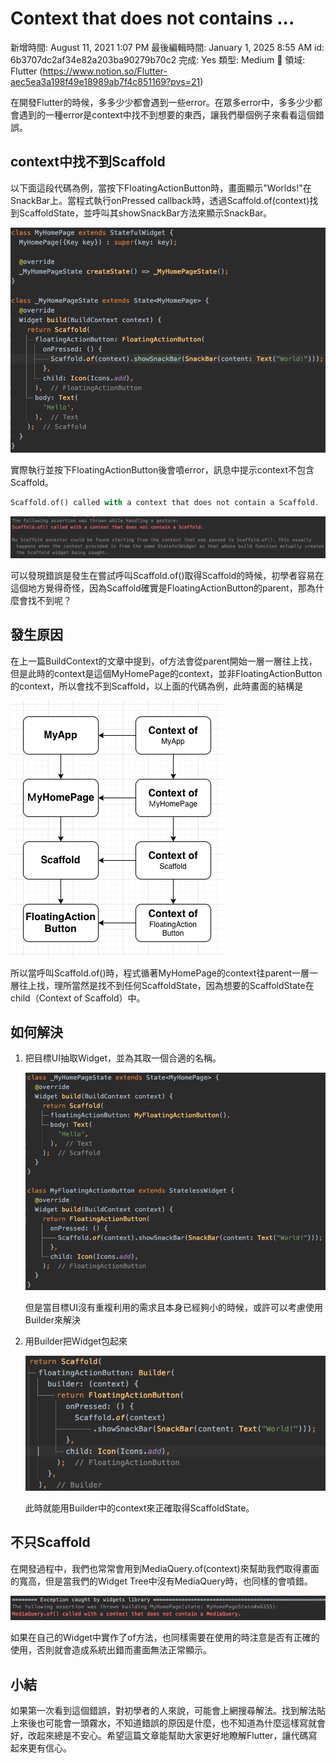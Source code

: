 # Context that does not contains ...

新增時間: August 11, 2021 1:07 PM
最後編輯時間: January 1, 2025 8:55 AM
id: 6b3707dc2af34e82a203ba90279b70c2
完成: Yes
類型: Medium
🧩 領域: Flutter (https://www.notion.so/Flutter-aec5ea3a198f49e18989ab7f4c851169?pvs=21)

在開發Flutter的時候，多多少少都會遇到一些error。在眾多error中，多多少少都會遇到的一種error是context中找不到想要的東西，讓我們舉個例子來看看這個錯誤。

## context中找不到Scaffold

以下面這段代碼為例，當按下FloatingActionButton時，畫面顯示"Worlds!"在SnackBar上。當程式執行onPressed callback時，透過Scaffold.of(context)找到ScaffoldState，並呼叫其showSnackBar方法來顯示SnackBar。

![](Context%20that%20does%20not%20contains/_2021-01-31_7.58.31.png)

實際執行並按下FloatingActionButton後會噴error，訊息中提示context不包含Scaffold。

```dart
Scaffold.of() called with a context that does not contain a Scaffold.
```

![](Context%20that%20does%20not%20contains/_2021-01-24_8.41.24.png)

可以發現錯誤是發生在嘗試呼叫Scaffold.of()取得Scaffold的時候，初學者容易在這個地方覺得奇怪，因為Scaffold確實是FloatingActionButton的parent，那為什麼會找不到呢？

## 發生原因

在上一篇BuildContext的文章中提到，of方法會從parent開始一層一層往上找，但是此時的context是這個MyHomePage的context，並非FloatingActionButton的context，所以會找不到Scaffold，以上面的代碼為例，此時畫面的結構是

![](Context%20that%20does%20not%20contains/_2021-01-31_8.24.08.png)

所以當呼叫Scaffold.of()時，程式循著MyHomePage的context往parent一層一層往上找，理所當然是找不到任何ScaffoldState，因為想要的ScaffoldState在child（Context of Scaffold）中。

## 如何解決

1. 把目標UI抽取Widget，並為其取一個合適的名稱。
    
    ![](Context%20that%20does%20not%20contains/_2021-01-31_8.19.05.png)
    
    但是當目標UI沒有重複利用的需求且本身已經夠小的時候，或許可以考慮使用Builder來解決
    
2. 用Builder把Widget包起來
    
    ![](Context%20that%20does%20not%20contains/_2021-01-31_8.11.58.png)
    
    此時就能用Builder中的context來正確取得ScaffoldState。
    

## 不只Scaffold

在開發過程中，我們也常常會用到MediaQuery.of(context)來幫助我們取得畫面的寬高，但是當我們的Widget Tree中沒有MediaQuery時，也同樣的會噴錯。

![](Context%20that%20does%20not%20contains/_2021-02-02_2.02.44.png)

如果在自己的Widget中實作了of方法，也同樣需要在使用的時注意是否有正確的使用，否則就會造成系統出錯而畫面無法正常顯示。

## 小結

如果第一次看到這個錯誤，對初學者的人來說，可能會上網搜尋解法。找到解法貼上來後也可能會一頭霧水，不知道錯誤的原因是什麼，也不知道為什麼這樣寫就會好，改起來總是不安心。希望這篇文章能幫助大家更好地瞭解Flutter，讓代碼寫起來更有信心。